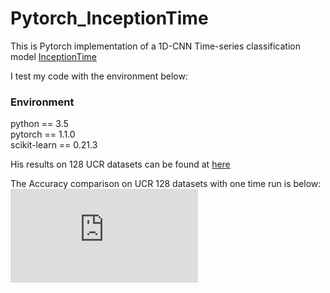# Pytorch_InceptionTime

This is Pytorch implementation of a 1D-CNN Time-series classification model [InceptionTime](https://github.com/hfawaz/InceptionTime)


I test my code with the environment below:
### Environment 
python == 3.5  
pytorch == 1.1.0  
scikit-learn == 0.21.3

His results on 128 UCR datasets can be found at [here](https://github.com/hfawaz/InceptionTime/blob/master/results-inception-128.csv)

The Accuracy comparison on UCR 128 datasets with one time run is below:
![Picture1](https://github.com/Wensi-Tang/Pytorch_InceptionTime/files/6374951/en.pdf)

